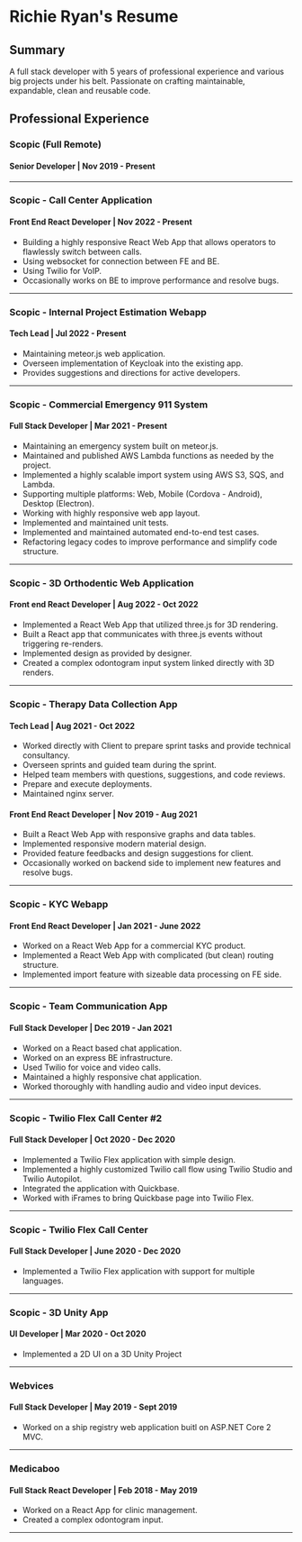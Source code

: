 # Richie Ryan's Resume

## Summary
A full stack developer with 5 years of professional experience and various big projects under his belt. Passionate on crafting maintainable, expandable, clean and reusable code.

## Professional Experience
### Scopic (Full Remote)
#### Senior Developer | Nov 2019 - Present
---
### Scopic - Call Center Application
#### Front End React Developer | Nov 2022 - Present
* Building a highly responsive React Web App that allows operators to flawlessly switch between calls.
* Using websocket for connection between FE and BE.
* Using Twilio for VoIP.
* Occasionally works on BE to improve performance and resolve bugs.
---
### Scopic - Internal Project Estimation Webapp
#### Tech Lead | Jul 2022 - Present
* Maintaining meteor.js web application.
* Overseen implementation of Keycloak into the existing app.
* Provides suggestions and directions for active developers.
---
### Scopic - Commercial Emergency 911 System
#### Full Stack Developer | Mar 2021 - Present
* Maintaining an emergency system built on meteor.js.
* Maintained and published AWS Lambda functions as needed by the project.
* Implemented a highly scalable import system using AWS S3, SQS, and Lambda.
* Supporting multiple platforms: Web, Mobile (Cordova - Android), Desktop (Electron).
* Working with highly responsive web app layout.
* Implemented and maintained unit tests.
* Implemented and maintained automated end-to-end test cases.
* Refactoring legacy codes to improve performance and simplify code structure.
---
### Scopic - 3D Orthodentic Web Application
#### Front end React Developer | Aug 2022 - Oct 2022
* Implemented a React Web App that utilized three.js for 3D rendering.
* Built a React app that communicates with three.js events without triggering re-renders.
* Implemented design as provided by designer.
* Created a complex odontogram input system linked directly with 3D renders.
---
### Scopic - Therapy Data Collection App
#### Tech Lead | Aug 2021 - Oct 2022
* Worked directly with Client to prepare sprint tasks and provide technical consultancy.
* Overseen sprints and guided team during the sprint.
* Helped team members with questions, suggestions, and code reviews.
* Prepare and execute deployments.
* Maintained nginx server.
#### Front End React Developer | Nov 2019 - Aug 2021
* Built a React Web App with responsive graphs and data tables.
* Implemented responsive modern material design.
* Provided feature feedbacks and design suggestions for client.
* Occasionally worked on backend side to implement new features and resolve bugs.
---
### Scopic - KYC Webapp
#### Front End React Developer | Jan 2021 - June 2022
* Worked on a React Web App for a commercial KYC product.
* Implemented a React Web App with complicated (but clean) routing structure.
* Implemented import feature with sizeable data processing on FE side.
---
### Scopic - Team Communication App
#### Full Stack Developer | Dec 2019 - Jan 2021
* Worked on a React based chat application.
* Worked on an express BE infrastructure.
* Used Twilio for voice and video calls.
* Maintained a highly responsive chat application.
* Worked thoroughly with handling audio and video input devices.
---
### Scopic - Twilio Flex Call Center #2
#### Full Stack Developer | Oct 2020 - Dec 2020
* Implemented a Twilio Flex application with simple design.
* Implemented a highly customized Twilio call flow using Twilio Studio and Twilio Autopilot.
* Integrated the application with Quickbase.
* Worked with iFrames to bring Quickbase page into Twilio Flex.
---
### Scopic - Twilio Flex Call Center
#### Full Stack Developer | June 2020 - Dec 2020
* Implemented a Twilio Flex application with support for multiple languages.
---
### Scopic - 3D Unity App
#### UI Developer | Mar 2020 - Oct 2020
* Implemented a 2D UI on a 3D Unity Project
---

### Webvices
#### Full Stack Developer | May 2019 - Sept 2019
* Worked on a ship registry web application buitl on ASP.NET Core 2 MVC.
---
### Medicaboo
#### Full Stack React Developer | Feb 2018 - May 2019
* Worked on a React App for clinic management.
* Created a complex odontogram input.
---

